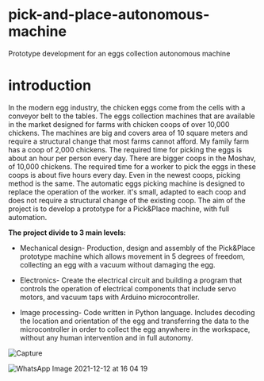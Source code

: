 # pick-and-place-autonomous-machine
Prototype development for an eggs collection autonomous machine

# introduction
In the modern egg industry, the chicken eggs come from the cells with a conveyor belt to the tables.
The eggs collection machines that are available in the market designed for farms with chicken coops of over 10,000 chickens. 
The machines are big and covers area of 10 square meters and require a structural change that most farms cannot afford.
My family farm has a coop of 2,000 chickens.
The required time for picking the eggs is about an hour per person every day. There are bigger coops in the Moshav, of 10,000 chickens.
The required time for a worker to pick the eggs in these coops is about five hours every day. Even in the newest coops, picking method is the same.
The automatic eggs picking machine is designed to replace the operation of the worker.
it's small, adapted to each coop and does not require a structural change of the existing coop.
The aim of the project is to develop a prototype for a Pick&Place machine, with full automation.

**The project divide to 3 main levels:**


  - Mechanical design- 
  Production, design and assembly of the Pick&Place prototype machine which allows movement in 5 degrees of freedom, collecting an egg with a vacuum without damaging the egg.  
  
 - Electronics-
Create the electrical circuit and building a program that controls the operation of electrical components that include servo motors, and vacuum taps with Arduino microcontroller. 
  
  - Image processing-
    Code written in Python language. Includes decoding the location and orientation of the egg and transferring the data to the microcontroller in order to collect the egg anywhere in the workspace, without any human intervention and in full autonomy.


![Capture](https://user-images.githubusercontent.com/85583464/145715503-e51a5250-fb5c-4311-9a2e-b24b5a39337b.PNG)


![WhatsApp Image 2021-12-12 at 16 04 19](https://user-images.githubusercontent.com/85583464/145715588-a1fde013-8d1e-4f12-9a34-aba2c1d9c9a2.jpeg)
